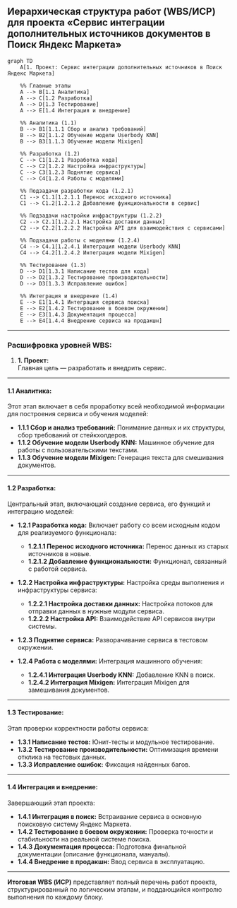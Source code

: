 **Иерархическая структура работ (WBS/ИСР) для проекта «Сервис интеграции дополнительных источников документов в Поиск Яндекс Маркета»**
---
```mermaid
graph TD
    A[1. Проект: Сервис интеграции дополнительных источников в Поиск Яндекс Маркета]
    
    %% Главные этапы
    A --> B[1.1 Аналитика]
    A --> C[1.2 Разработка]
    A --> D[1.3 Тестирование]
    A --> E[1.4 Интеграция и внедрение]

    %% Аналитика (1.1)
    B --> B1[1.1.1 Сбор и анализ требований]
    B --> B2[1.1.2 Обучение модели Userbody KNN]
    B --> B3[1.1.3 Обучение модели Mixigen]

    %% Разработка (1.2)
    C --> C1[1.2.1 Разработка кода]
    C --> C2[1.2.2 Настройка инфраструктуры]
    C --> C3[1.2.3 Поднятие сервиса]
    C --> C4[1.2.4 Работы с моделями]

    %% Подзадачи разработки кода (1.2.1)
    C1 --> C1.1[1.2.1.1 Перенос исходного источника]
    C1 --> C1.2[1.2.1.2 Добавление функциональности в сервис]

    %% Подзадачи настройки инфраструктуры (1.2.2)
    C2 --> C2.1[1.2.2.1 Настройка доставки данных]
    C2 --> C2.2[1.2.2.2 Настройка API для взаимодействия с сервисами]

    %% Подзадачи работы с моделями (1.2.4)
    C4 --> C4.1[1.2.4.1 Интеграция модели Userbody KNN]
    C4 --> C4.2[1.2.4.2 Интеграция модели Mixigen]

    %% Тестирование (1.3)
    D --> D1[1.3.1 Написание тестов для кода]
    D --> D2[1.3.2 Тестирование производительности]
    D --> D3[1.3.3 Исправление ошибок]

    %% Интеграция и внедрение (1.4)
    E --> E1[1.4.1 Интеграция сервиса поиска]
    E --> E2[1.4.2 Тестирование в боевом окружении]
    E --> E3[1.4.3 Документация процесса]
    E --> E4[1.4.4 Внедрение сервиса на продакшн]
```

---

### Расшифровка уровней WBS:

1. **1. Проект:**  
   Главная цель — разработать и внедрить сервис.

---

#### **1.1 Аналитика:**  
Этот этап включает в себя проработку всей необходимой информации для построения сервиса и обучения моделей:
- **1.1.1 Сбор и анализ требований:** Понимание данных и их структуры, сбор требований от стейкхолдеров.  
- **1.1.2 Обучение модели Userbody KNN:** Машинное обучение для работы с пользовательскими текстами.  
- **1.1.3 Обучение модели Mixigen:** Генерация текста для смешивания документов.  

---

#### **1.2 Разработка:**  
Центральный этап, включающий создание сервиса, его функций и интеграцию моделей:
- **1.2.1 Разработка кода:** Включает работу со всем исходным кодом для реализуемого функционала:  
  - **1.2.1.1 Перенос исходного источника:** Перенос данных из старых источников в новые.  
  - **1.2.1.2 Добавление функциональности:** Функционал, связанный с работой сервиса.  

- **1.2.2 Настройка инфраструктуры:** Настройка среды выполнения и инфраструктуры сервиса:  
  - **1.2.2.1 Настройка доставки данных:** Настройка потоков для отправки данных в нужные модули сервиса.  
  - **1.2.2.2 Настройка API:** Взаимодействие API сервисов внутри системы.    

- **1.2.3 Поднятие сервиса:** Разворачивание сервиса в тестовом окружении.  
- **1.2.4 Работа с моделями:** Интеграция машинного обучения:  
  - **1.2.4.1 Интеграция Userbody KNN:** Добавление KNN в поиск.  
  - **1.2.4.2 Интеграция Mixigen:** Интеграция Mixigen для замешивания документов.  

---

#### **1.3 Тестирование:**  
Этап проверки корректности работы сервиса:
- **1.3.1 Написание тестов:** Юнит-тесты и модульное тестирование.  
- **1.3.2 Тестирование производительности:** Оптимизация времени отклика на тестовых данных.  
- **1.3.3 Исправление ошибок:** Фиксация найденных багов.  

---

#### **1.4 Интеграция и внедрение:**  
Завершающий этап проекта:
- **1.4.1 Интеграция в поиск:** Встраивание сервиса в основную поисковую систему Яндекс Маркета.  
- **1.4.2 Тестирование в боевом окружении:** Проверка точности и стабильности на реальной системе поиска.  
- **1.4.3 Документация процесса:** Подготовка финальной документации (описание функционала, мануалы).  
- **1.4.4 Внедрение в продакшн:** Ввод сервиса в эксплуатацию.  

---

**Итоговая WBS (ИСР)** представляет полный перечень работ проекта, структурированный по логическим этапам, и поддающийся контролю выполнения по каждому блоку.</div></div></div>
